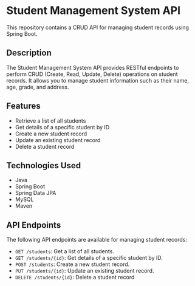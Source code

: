 # Student Management System API

This repository contains a CRUD API for managing student records using Spring Boot.

## Description

The Student Management System API provides RESTful endpoints to perform CRUD (Create, Read, Update, Delete) operations on student records. It allows you to manage student information such as their name, age, grade, and address.

## Features

- Retrieve a list of all students
- Get details of a specific student by ID
- Create a new student record
- Update an existing student record
- Delete a student record

## Technologies Used

- Java
- Spring Boot
- Spring Data JPA
- MySQL 
- Maven


## API Endpoints

The following API endpoints are available for managing student records:

- `GET /students`: Get a list of all students.
- `GET /students/{id}`: Get details of a specific student by ID.
- `POST /students`: Create a new student record.
- `PUT /students/{id}`: Update an existing student record.
- `DELETE /students/{id}`: Delete a student record


